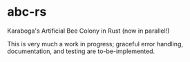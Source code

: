 # abc-rs
Karaboga's Artificial Bee Colony in Rust (now in parallel!)

This is very much a work in progress; graceful error handling, documentation, and testing are to-be-implemented.
